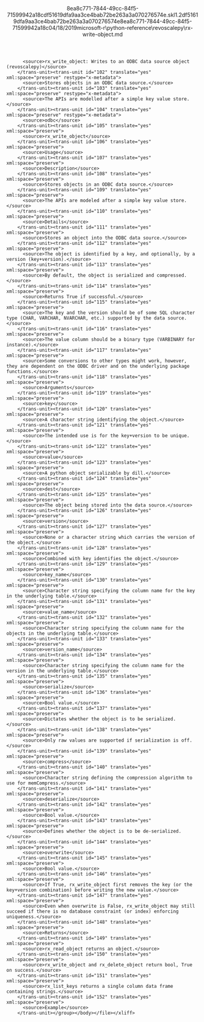 <?xml version="1.0"?><xliff version="1.2" xmlns="urn:oasis:names:tc:xliff:document:1.2" xmlns:xsi="http://www.w3.org/2001/XMLSchema-instance" xsi:schemaLocation="urn:oasis:names:tc:xliff:document:1.2 xliff-core-1.2-transitional.xsd"><file datatype="xml" original="rx-write-object.md" source-language="en-US" target-language="en-US"><header><tool tool-id="mdxliff" tool-name="mdxliff" tool-version="1.0-d1654b2" tool-company="Microsoft" /><xliffext:skl_file_name xmlns:xliffext="urn:microsoft:content:schema:xliffextensions">8ea8c771-7844-49cc-84f5-71599942a18cdf51619dfa9aa3ce4bab72be263a3a070276574e.skl</xliffext:skl_file_name><xliffext:version xmlns:xliffext="urn:microsoft:content:schema:xliffextensions">1.2</xliffext:version><xliffext:ms.openlocfilehash xmlns:xliffext="urn:microsoft:content:schema:xliffextensions">df51619dfa9aa3ce4bab72be263a3a070276574e</xliffext:ms.openlocfilehash><xliffext:ms.sourcegitcommit xmlns:xliffext="urn:microsoft:content:schema:xliffextensions">8ea8c771-7844-49cc-84f5-71599942a18c</xliffext:ms.sourcegitcommit><xliffext:ms.lasthandoff xmlns:xliffext="urn:microsoft:content:schema:xliffextensions">04/18/2019</xliffext:ms.lasthandoff><xliffext:ms.openlocfilepath xmlns:xliffext="urn:microsoft:content:schema:xliffextensions">microsoft-r\python-reference\revoscalepy\rx-write-object.md</xliffext:ms.openlocfilepath></header><body><group id="content" extype="content"><trans-unit id="101" translate="yes" xml:space="preserve" restype="x-metadata">
          <source>rx_write_object: Writes to an ODBC data source object (revoscalepy)</source>
        </trans-unit><trans-unit id="102" translate="yes" xml:space="preserve" restype="x-metadata">
          <source>Stores objects in an ODBC data source.</source>
        </trans-unit><trans-unit id="103" translate="yes" xml:space="preserve" restype="x-metadata">
          <source>The APIs are modelled after a simple key value store.</source>
        </trans-unit><trans-unit id="104" translate="yes" xml:space="preserve" restype="x-metadata">
          <source>odbc</source>
        </trans-unit><trans-unit id="105" translate="yes" xml:space="preserve">
          <source>rx_write_object</source>
        </trans-unit><trans-unit id="106" translate="yes" xml:space="preserve">
          <source>Usage</source>
        </trans-unit><trans-unit id="107" translate="yes" xml:space="preserve">
          <source>Description</source>
        </trans-unit><trans-unit id="108" translate="yes" xml:space="preserve">
          <source>Stores objects in an ODBC data source.</source>
        </trans-unit><trans-unit id="109" translate="yes" xml:space="preserve">
          <source>The APIs are modeled after a simple key value store.</source>
        </trans-unit><trans-unit id="110" translate="yes" xml:space="preserve">
          <source>Details</source>
        </trans-unit><trans-unit id="111" translate="yes" xml:space="preserve">
          <source>Stores an object into the ODBC data source.</source>
        </trans-unit><trans-unit id="112" translate="yes" xml:space="preserve">
          <source>The object is identified by a key, and optionally, by a version (key+version).</source>
        </trans-unit><trans-unit id="113" translate="yes" xml:space="preserve">
          <source>By default, the object is serialized and compressed.</source>
        </trans-unit><trans-unit id="114" translate="yes" xml:space="preserve">
          <source>Returns True if successful.</source>
        </trans-unit><trans-unit id="115" translate="yes" xml:space="preserve">
          <source>The key and the version should be of some SQL character type (CHAR, VARCHAR, NVARCHAR, etc.) supported by the data source.</source>
        </trans-unit><trans-unit id="116" translate="yes" xml:space="preserve">
          <source>The value column should be a binary type (VARBINARY for instance).</source>
        </trans-unit><trans-unit id="117" translate="yes" xml:space="preserve">
          <source>Some conversions to other types might work, however, they are dependent on the ODBC driver and on the underlying package functions.</source>
        </trans-unit><trans-unit id="118" translate="yes" xml:space="preserve">
          <source>Arguments</source>
        </trans-unit><trans-unit id="119" translate="yes" xml:space="preserve">
          <source>key</source>
        </trans-unit><trans-unit id="120" translate="yes" xml:space="preserve">
          <source>A character string identifying the object.</source>
        </trans-unit><trans-unit id="121" translate="yes" xml:space="preserve">
          <source>The intended use is for the key+version to be unique.</source>
        </trans-unit><trans-unit id="122" translate="yes" xml:space="preserve">
          <source>value</source>
        </trans-unit><trans-unit id="123" translate="yes" xml:space="preserve">
          <source>A python object serializable by dill.</source>
        </trans-unit><trans-unit id="124" translate="yes" xml:space="preserve">
          <source>dest</source>
        </trans-unit><trans-unit id="125" translate="yes" xml:space="preserve">
          <source>The object being stored into the data source.</source>
        </trans-unit><trans-unit id="126" translate="yes" xml:space="preserve">
          <source>version</source>
        </trans-unit><trans-unit id="127" translate="yes" xml:space="preserve">
          <source>None or a character string which carries the version of the object.</source>
        </trans-unit><trans-unit id="128" translate="yes" xml:space="preserve">
          <source>Combined with key identifies the object.</source>
        </trans-unit><trans-unit id="129" translate="yes" xml:space="preserve">
          <source>key_name</source>
        </trans-unit><trans-unit id="130" translate="yes" xml:space="preserve">
          <source>Character string specifying the column name for the key in the underlying table.</source>
        </trans-unit><trans-unit id="131" translate="yes" xml:space="preserve">
          <source>value_name</source>
        </trans-unit><trans-unit id="132" translate="yes" xml:space="preserve">
          <source>Character string specifying the column name for the objects in the underlying table.</source>
        </trans-unit><trans-unit id="133" translate="yes" xml:space="preserve">
          <source>version_name</source>
        </trans-unit><trans-unit id="134" translate="yes" xml:space="preserve">
          <source>Character string specifying the column name for the version in the underlying table.</source>
        </trans-unit><trans-unit id="135" translate="yes" xml:space="preserve">
          <source>serialize</source>
        </trans-unit><trans-unit id="136" translate="yes" xml:space="preserve">
          <source>Bool value.</source>
        </trans-unit><trans-unit id="137" translate="yes" xml:space="preserve">
          <source>Dictates whether the object is to be serialized.</source>
        </trans-unit><trans-unit id="138" translate="yes" xml:space="preserve">
          <source>Only raw values are supported if serialization is off.</source>
        </trans-unit><trans-unit id="139" translate="yes" xml:space="preserve">
          <source>compress</source>
        </trans-unit><trans-unit id="140" translate="yes" xml:space="preserve">
          <source>Character string defining the compression algorithm to use for memCompress.</source>
        </trans-unit><trans-unit id="141" translate="yes" xml:space="preserve">
          <source>deserialize</source>
        </trans-unit><trans-unit id="142" translate="yes" xml:space="preserve">
          <source>Bool value.</source>
        </trans-unit><trans-unit id="143" translate="yes" xml:space="preserve">
          <source>Defines whether the object is to be de-serialized.</source>
        </trans-unit><trans-unit id="144" translate="yes" xml:space="preserve">
          <source>overwrite</source>
        </trans-unit><trans-unit id="145" translate="yes" xml:space="preserve">
          <source>Bool value.</source>
        </trans-unit><trans-unit id="146" translate="yes" xml:space="preserve">
          <source>If True, rx_write_object first removes the key (or the key+version combination) before writing the new value.</source>
        </trans-unit><trans-unit id="147" translate="yes" xml:space="preserve">
          <source>Even when overwrite is False, rx_write_object may still succeed if there is no database constraint (or index) enforcing uniqueness.</source>
        </trans-unit><trans-unit id="148" translate="yes" xml:space="preserve">
          <source>Returns</source>
        </trans-unit><trans-unit id="149" translate="yes" xml:space="preserve">
          <source>rx_read_object returns an object.</source>
        </trans-unit><trans-unit id="150" translate="yes" xml:space="preserve">
          <source>rx_write_object and rx_delete_object return bool, True on success.</source>
        </trans-unit><trans-unit id="151" translate="yes" xml:space="preserve">
          <source>rx_list_keys returns a single column data frame containing strings.</source>
        </trans-unit><trans-unit id="152" translate="yes" xml:space="preserve">
          <source>Example</source>
        </trans-unit></group></body></file></xliff>